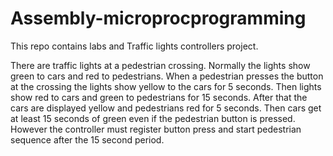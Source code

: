 # Assembly-microprocprogramming

This repo contains labs and Traffic lights controllers project.

There are traffic lights at a pedestrian crossing. Normally the lights show green to cars and red to pedestrians.
When a pedestrian presses the button at the crossing the lights show yellow to the cars for 5 seconds. Then lights show red to cars and green to pedestrians for 15 seconds. After that the cars are displayed yellow and pedestrians red for 5 seconds. Then cars get at least 15 seconds of green even if the pedestrian button is pressed. However the controller must register button press and start pedestrian sequence after the 15 second period.
